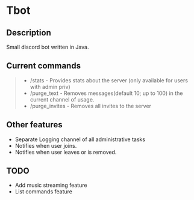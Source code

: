 # Tbot

## Description

Small discord bot written in Java.

## Current commands

> - /stats - Provides stats about the server (only available for users with admin priv)
> - /purge_text - Removes messages(default 10; up to 100) in the current channel of usage.
> - /purge_invites - Removes all invites to the server

## Other features
- Separate Logging channel of all administrative tasks
- Notifies when user joins.
- Notifies when user leaves or is removed.


## TODO
- Add music streaming feature
- List commands feature
